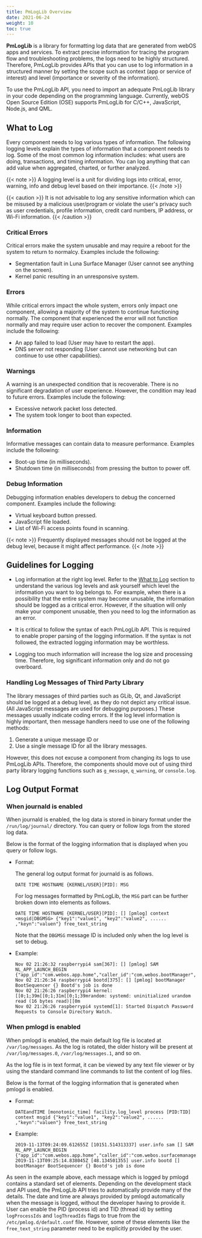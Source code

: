 ```yaml
---
title: PmLogLib Overview
date: 2021-06-24
weight: 10
toc: true
---
```


**PmLogLib** is a library for formatting log data that are generated from webOS apps and services. To extract precise information for tracing the program flow and troubleshooting problems, the logs need to be highly structured. Therefore, PmLogLib provides APIs that you can use to log information in a structured manner by setting the scope such as context (app or service of interest) and level (importance or severity of the information).

To use the PmLogLib API, you need to import an adequate PmLogLib library in your code depending on the programming language. Currently, webOS Open Source Edition (OSE) supports PmLogLib for C/C++, JavaScript, Node.js, and QML.

## What to Log

Every component needs to log various types of information. The following logging levels explain the types of information that a component needs to log. Some of the most common log information includes: what users are doing, transactions, and timing information. You can log anything that can add value when aggregated, charted, or further analyzed.

{{< note >}}
A logging level is a unit for dividing logs into critical, error, warning, info and debug level based on their importance.
{{< /note >}}

{{< caution >}}
It is not advisable to log any sensitive information which can be misused by a malicious user/program or violate the user's privacy such as user credentials, profile information, credit card numbers, IP address, or Wi-Fi information.
{{< /caution >}}

### Critical Errors

Critical errors make the system unusable and may require a reboot for the system to return to normalcy. Examples include the following:

  - Segmentation fault in Luna Surface Manager (User cannot see anything on the screen).
  - Kernel panic resulting in an unresponsive system.

### Errors

While critical errors impact the whole system, errors only impact one component, allowing a majority of the system to continue functioning normally. The component that experienced the error will not function normally and may require user action to recover the component. Examples include the following:

  - An app failed to load (User may have to restart the app).
  - DNS server not responding (User cannot use networking but can continue to use other capabilities).

### Warnings

A warning is an unexpected condition that is recoverable. There is no significant degradation of user experience. However, the condition may lead to future errors. Examples include the following:

  - Excessive network packet loss detected.
  - The system took longer to boot than expected.

### Information

Informative messages can contain data to measure performance. Examples include the following:

  - Boot-up time (in milliseconds).
  - Shutdown time (in milliseconds) from pressing the button to power off.

### Debug Information

Debugging information enables developers to debug the concerned component. Examples include the following:

  - Virtual keyboard button pressed.
  - JavaScript file loaded.
  - List of Wi-Fi access points found in scanning.

{{< note >}}
Frequently displayed messages should not be logged at the debug level, because it might affect performance.
{{< /note >}}

## Guidelines for Logging

  - Log information at the right log level. Refer to the [What to Log](#what-to-log) section to understand the various log levels and ask yourself which level the information you want to log belongs to. For example, when there is a possibility that the entire system may become unusable, the information should be logged as a critical error. However, if the situation will only make your component unusable, then you need to log the information as an error.

  - It is critical to follow the syntax of each PmLogLib API. This is required to enable proper parsing of the logging information. If the syntax is not followed, the extracted logging information may be worthless.

  - Logging too much information will increase the log size and processing time. Therefore, log significant information only and do not go overboard.

### Handling Log Messages of Third Party Library

The library messages of third parties such as GLib, Qt, and JavaScript should be logged at a debug level, as they do not depict any critical issue. (All JavaScript messages are used for debugging purposes.) These messages usually indicate coding errors. If the log level information is highly important, then message handlers need to use one of the following methods:

1.  Generate a unique message ID or
2.  Use a single message ID for all the library messages.

However, this does not excuse a component from changing its logs to use PmLogLib APIs. Therefore, the components should move out of using third party library logging functions such as `g_message`, `q_warning`, or `console.log`.

## Log Output Format

### When journald is enabled

When journald is enabled, the log data is stored in binary format under the `/run/log/journal/` directory. You can query or follow logs from the stored log data.

Below is the format of the logging information that is displayed when you query or follow logs.

  - Format:

    The general log output format for journald is as follows.

    ``` shell
    DATE TIME HOSTNAME {KERNEL/USER}[PID]: MSG
    ```

    For log messages formatted by PmLogLib, the `MSG` part can be further broken down into elements as follows.

    ```
    DATE TIME HOSTNAME {KERNEL/USER}[PID]: [] [pmlog] context <msgid|DBGMSG> {"key1":"value1", "key2":"value2", ...... ,"keyn":"valuen"} free_text_string
    ```

    Note that the `DBGMSG` message ID is included only when the log level is set to debug.

  - Example:

    ``` shell
    Nov 02 21:26:32 raspberrypi4 sam[367]: [] [pmlog] SAM NL_APP_LAUNCH_BEGIN {"app_id":"com.webos.app.home","caller_id":"com.webos.bootManager","mode":"normal"}
    Nov 02 21:26:34 raspberrypi4 bootd[375]: [] [pmlog] bootManager BootSequencer {} Bootd's job is done
    Nov 02 21:26:26 raspberrypi4 kernel: [[0;1;39m[[0;1;31m[[0;1;39mrandom: systemd: uninitialized urandom read (16 bytes read)[[0m
    Nov 02 21:26:26 raspberrypi4 systemd[1]: Started Dispatch Password Requests to Console Directory Watch.
    ```

### When pmlogd is enabled

When pmlogd is enabled, the main default log file is located at `/var/log/messages`. As the log is rotated, the older history will be present at `/var/log/messages.0`, `/var/log/messages.1`, and so on.

As the log file is in text format, it can be viewed by any text file viewer or by using the standard command line commands to list the content of log files.

Below is the format of the logging information that is generated when pmlogd is enabled.

  - Format:

    ``` shell
    DATEandTIME [monotonic_time] facility.log_level process [PID:TID] context msgid {"key1":"value1", "key2":"value2", ...... ,"keyn":"valuen"} free_text_string
    ```

  - Example:

    ``` shell
    2019-11-13T09:24:09.612655Z [10151.514313337] user.info sam [] SAM NL_APP_LAUNCH_BEGIN {"app_id":"com.webos.app.home","caller_id":"com.webos.surfacemanager","mode":"normal"}
    2019-11-13T09:25:14.838045Z [48.134501355] user.info bootd [] bootManager BootSequencer {} Bootd's job is done
    ```

As seen in the example above, each message which is logged by pmlogd contains a standard set of elements. Depending on the development stack and API used, the PmLogLib API tries to automatically provide many of the details. The date and time are always provided by pmlogd automatically when the message is logged, without the developer having to provide it. User can enable the PID (process id) and TID (thread id) by setting `logProcessIds` and `logThreadIds` flags to true from the `/etc/pmlog.d/default.conf` file. However, some of these elements like the `free_text_string` parameter need to be explicitly provided by the user.
